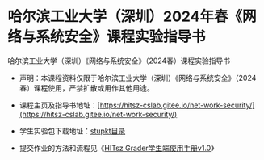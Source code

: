 # 哈尔滨工业大学（深圳）2024年春《网络与系统安全》课程实验指导书 

哈尔滨工业大学（深圳）《网络与系统安全》（2024春）课程实验指导书

- 声明：本课程资料仅限于哈尔滨工业大学（深圳）《网络与系统安全》（2024春）课程使用，严禁扩散或用作其他用途。

- 课程主页及指导书地址：[https://hitsz-cslab.gitee.io/net-work-security/](https://hitsz-cslab.gitee.io/net-work-security/)

- 学生实验包下载地址：[stupkt目录](https://gitee.com/hitsz-cslab/net-work-security/tree/master/stupkt)

- 提交作业的方法和流程见《[HITsz Grader学生端使用手册v1.0](https://gitee.com/hitsz-cslab/net-work-security/blob/master/stupkt/HITsz%20Grader%E5%AD%A6%E7%94%9F%E7%AB%AF%E4%BD%BF%E7%94%A8%E6%89%8B%E5%86%8CV1.0.pdf)》

